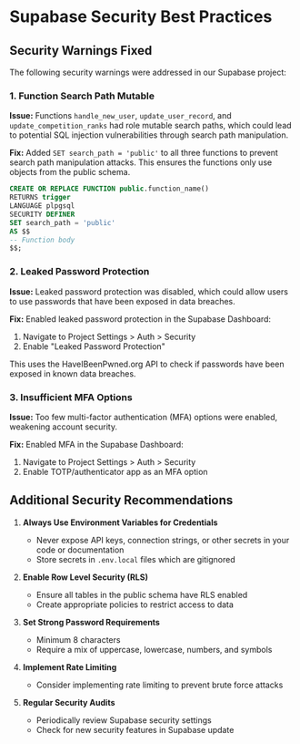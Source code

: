 # Supabase Security Best Practices

## Security Warnings Fixed

The following security warnings were addressed in our Supabase project:

### 1. Function Search Path Mutable

**Issue:** Functions `handle_new_user`, `update_user_record`, and `update_competition_ranks` had role mutable search paths, which could lead to potential SQL injection vulnerabilities through search path manipulation.

**Fix:** Added `SET search_path = 'public'` to all three functions to prevent search path manipulation attacks. This ensures the functions only use objects from the public schema.

```sql
CREATE OR REPLACE FUNCTION public.function_name()
RETURNS trigger
LANGUAGE plpgsql
SECURITY DEFINER
SET search_path = 'public'
AS $$
-- Function body
$$;
```

### 2. Leaked Password Protection

**Issue:** Leaked password protection was disabled, which could allow users to use passwords that have been exposed in data breaches.

**Fix:** Enabled leaked password protection in the Supabase Dashboard:

1. Navigate to Project Settings > Auth > Security
2. Enable "Leaked Password Protection"

This uses the HaveIBeenPwned.org API to check if passwords have been exposed in known data breaches.

### 3. Insufficient MFA Options

**Issue:** Too few multi-factor authentication (MFA) options were enabled, weakening account security.

**Fix:** Enabled MFA in the Supabase Dashboard:

1. Navigate to Project Settings > Auth > Security
2. Enable TOTP/authenticator app as an MFA option

## Additional Security Recommendations

1. **Always Use Environment Variables for Credentials**
   - Never expose API keys, connection strings, or other secrets in your code or documentation
   - Store secrets in `.env.local` files which are gitignored

2. **Enable Row Level Security (RLS)**
   - Ensure all tables in the public schema have RLS enabled
   - Create appropriate policies to restrict access to data

3. **Set Strong Password Requirements**
   - Minimum 8 characters
   - Require a mix of uppercase, lowercase, numbers, and symbols

4. **Implement Rate Limiting**
   - Consider implementing rate limiting to prevent brute force attacks

5. **Regular Security Audits**
   - Periodically review Supabase security settings
   - Check for new security features in Supabase update
